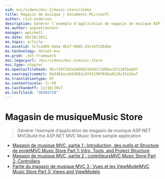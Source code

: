 ```yaml
---
uid: mvc/videos/mvc-2/music-store/index
title: Magasin de musique | Documents Microsoft
author: rick-anderson
description: Générer l’exemple d’application de magasin de musique ASP.NET MVC
ms.author: aspnetcontent
manager: wpickett
ms.date: 09/28/2011
ms.topic: article
ms.assetid: 3c7ca405-564a-4b27-9085-d3c2ef236dbe
ms.technology: dotnet-mvc
ms.prod: .net-framework
msc.legacyurl: /mvc/videos/mvc-2/music-store
msc.type: chapter
ms.openlocfilehash: 95c720f3d3a2066b23d3d173d86acd7120fbad47
ms.sourcegitcommit: 9a9483aceb34591c97451997036a9120c3fe2baf
ms.translationtype: HT
ms.contentlocale: fr-FR
ms.lasthandoff: 11/10/2017
ms.locfileid: "26503718"
---
```

<a name="music-store"></a><span data-ttu-id="0cbf3-103">Magasin de musique</span><span class="sxs-lookup"><span data-stu-id="0cbf3-103">Music Store</span></span>
====================
> <span data-ttu-id="0cbf3-104">Générer l’exemple d’application de magasin de musique ASP.NET MVC</span><span class="sxs-lookup"><span data-stu-id="0cbf3-104">Build the ASP.NET MVC Music Store sample application</span></span>


- [<span data-ttu-id="0cbf3-105">Magasin de musique MVC, partie 1 : Introduction, des outils et Structure de projet</span><span class="sxs-lookup"><span data-stu-id="0cbf3-105">MVC Music Store Part 1: Intro, Tools, and Project Structure</span></span>](mvc-music-store-part-1-intro-tools-and-project-structure.md)
- [<span data-ttu-id="0cbf3-106">Magasin de musique MVC, partie 2 : contrôleurs</span><span class="sxs-lookup"><span data-stu-id="0cbf3-106">MVC Music Store Part 2: Controllers</span></span>](mvc-music-store-part-2-controllers.md)
- [<span data-ttu-id="0cbf3-107">Partie du magasin de musique MVC 3 : Vues et les ViewModel</span><span class="sxs-lookup"><span data-stu-id="0cbf3-107">MVC Music Store Part 3: Views and ViewModels</span></span>](mvc-music-store-part-3-views-and-viewmodels.md)
